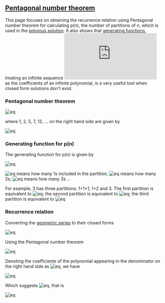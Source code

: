 ## **[Pentagonal number theorem](https://en.wikipedia.org/wiki/Pentagonal_number_theorem)**

This page focuses on obtaining the recurrence relation using Pentagonal number theorem for calculating p(n), the number of partitions of n, which is used in the [previous solution](./78.%20Coin%20partitions.md). It also shows that [generating functions](https://en.wikipedia.org/wiki/Generating_function), treating an infinite sequence ![eq](https://latex.codecogs.com/gif.latex?a_n) as the coefficients of an infinite polynomial, is a very useful tool when closed form solutions don't exist. 

### Pentagonal number theorem

![eq](https://latex.codecogs.com/gif.latex?(1-x)(1-x^2)(1-x^3)(1-x^4)&space;\cdot&space;\cdot&space;\cdot&space;=1-x-x^2&plus;x^5&plus;x^7-x^{12}-x^{15}&plus;\cdot&space;\cdot&space;\cdot)

where 1, 2, 5, 7, 12, ... on the right hand side are given by 

![eq](https://latex.codecogs.com/gif.latex?g_k=k(3k-1)/2&space;\texttt{&space;for&space;}&space;k=1,-1,2,-2,3,-3...)


### Generating function for p(n)

The generating function for p(n) is given by

![eq](https://latex.codecogs.com/gif.latex?\sum_{n=0}^{\infty}p(n)x^n=(1&plus;x&plus;x^2&plus;x^3\cdot&space;\cdot&space;\cdot&space;)(1&plus;x^2&plus;x^4&plus;x^6&plus;\cdot&space;\cdot&space;\cdot&space;)(1&plus;x^3&plus;x^6&plus;x^9&plus;\cdot&space;\cdot&space;\cdot&space;)\cdot&space;\cdot&space;\cdot)

![eq](https://latex.codecogs.com/gif.latex?(1&plus;x&plus;x^2&plus;x^3\cdot&space;\cdot&space;\cdot&space;)) means how many 1s included in the partition; ![eq](https://latex.codecogs.com/gif.latex?(1&plus;x^2&plus;x^4&plus;x^6&plus;\cdot&space;\cdot&space;\cdot&space;)) means how many 2s; ![eq](https://latex.codecogs.com/gif.latex?(1&plus;x^3&plus;x^6&plus;\cdot&space;\cdot&space;\cdot&space;)) means how many 3s ...

For example, 3 has three partitions: 1+1+1, 1+2 and 3. The first partition is equivalent to ![eq](https://latex.codecogs.com/gif.latex?x^3\cdot&space;1\cdot&space;1\cdot&space;\cdot&space;\cdot); the second partition is equivalent to ![eq](https://latex.codecogs.com/gif.latex?x^1\cdot&space;x^2\cdot&space;1\cdot&space;\cdot&space;\cdot); the third partition is equivalent to ![eq](https://latex.codecogs.com/gif.latex?1\cdot&space;1\cdot&space;x^3\cdot&space;\cdot&space;\cdot)

### Recurrence relation

Converting the [geometric series](https://en.wikipedia.org/wiki/Geometric_series) to their closed forms

![eq](https://latex.codecogs.com/gif.latex?(1&plus;x&plus;x^2\cdot&space;\cdot&space;\cdot&space;)(1&plus;x^2&plus;x^4\cdot&space;\cdot&space;\cdot&space;)(1&plus;x^3&plus;x^6\cdot&space;\cdot&space;\cdot&space;)\cdot&space;\cdot&space;\cdot&space;=\frac{1}{1-x}\cdot&space;\frac{1}{1-x^2}\cdot&space;\frac{1}{1-x^3}\cdot&space;\cdot&space;\cdot)

Using the Pentagonal number theorem

![eq](https://latex.codecogs.com/gif.latex?\frac{1}{1-x}\cdot&space;\frac{1}{1-x^2}\cdot&space;\frac{1}{1-x^3}\cdot&space;\cdot&space;\cdot&space;=\frac{1}{1-x-x^2&plus;x^5&plus;x^7-x^{12}-x^{15}&plus;\cdot&space;\cdot&space;\cdot&space;})

Denoting the coefficients of the polynomial appearing in the denominator on the right hand side as ![eq](https://latex.codecogs.com/gif.latex?a^n), we have

![eq](https://latex.codecogs.com/gif.latex?\sum_{n=0}^{\infty}p(n)x^n&space;\cdot&space;\sum_{n=0}^{\infty}a_n\cdot&space;x^n=1)

Which suggests ![eq](https://latex.codecogs.com/gif.latex?\sum_{i=0}^{n}p(n-i)a_i=0), that is 

![eq](https://latex.codecogs.com/gif.latex?p(n)=p(n-1)&plus;p(n-2)-p(n-5)-p(n-7)&plus;\cdot&space;\cdot&space;\cdot)






